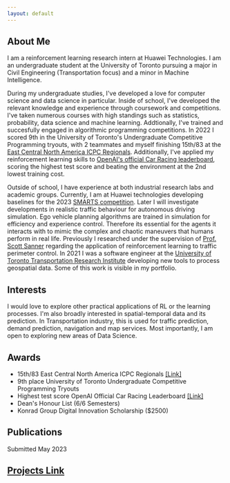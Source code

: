 ```yaml
---
layout: default
---
```

## About Me
I am a reinforcement learning research intern at Huawei Technologies. I am an undergraduate student at the University of Toronto pursuing a major in Civil Engineering (Transportation focus) and a minor in Machine Intelligence. 

During my undergraduate studies, I've developed a love for computer science and data science in particular. Inside of school, I've developed the relevant knowledge and experience through coursework and competitions. I've taken numerous courses with high standings such as statistics, probability, data science and machine learning. Addtionally, I've trained and succesfully engaged in algorithmic programming competitions. In 2022 I scored 9th in the University of Toronto's Undergraduate Competitive Programming tryouts, with 2 teammates and myself finishing 15th/83 at the [East Central North America ICPC Regionals](https://icpc.global/regionals/finder/East-Central-NA-2021/standings). Additionally, I've applied my reinforcement learning skills to [OpenAI's official Car Racing leaderboard](https://github.com/openai/gym/wiki/Leaderboard), scoring the highest test score and beating the environment at the 2nd lowest training cost.

Outside of school, I have experience at both industrial research labs and academic groups. Currently, I am at Huawei technologies developing baselines for the 2023 [SMARTS competition](https://codalab.lisn.upsaclay.fr/competitions/6618). Later I will investigate developments in realistic traffic behaviour for autonomous driving simulation. Ego vehicle planning algorithms are trained in simulation for efficiency and experience control. Therefore its essential for the agents it interacts with to mimic the complex and chaotic maneuvers that humans perform in real life. Previously I researched under the supervision of [Prof. Scott Sanner](https://d3m.mie.utoronto.ca/members/ssanner/) regarding the application of reinforcement learning to traffic perimeter control. In 2021 I was a software engineer at the [University of Toronto Transportation Research Institute](https://uttri.utoronto.ca/) developing new tools to process geospatial data. Some of this work is visible in my portfolio. 

## Interests
I would love to explore other practical applications of RL or the learning processes. I'm also broadly interested in spatial-temporal data and its prediction. In Transportation industry, this is used for traffic prediction, demand prediction, navigation and map services. Most importantly, I am open to exploring new areas of Data Science.

## Awards
- 15th/83 East Central North America ICPC Regionals [[Link]](https://icpc.global/regionals/finder/East-Central-NA-2021/standings)
- 9th place University of Toronto Undergraduate Competitive Programming Tryouts
- Highest test score OpenAI Official Car Racing Leaderboard [[Link]](https://github.com/openai/gym/wiki/Leaderboard)
- Dean's Honour List (6/6 Semesters) 
- Konrad Group Digital Innovation Scholarship ($2500)

## Publications

Submitted May 2023

## [Projects Link](./projects.html)

&nbsp;

&nbsp;

